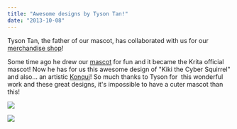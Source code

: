 ```yaml
---
title: "Awesome designs by Tyson Tan!"
date: "2013-10-08"
---
```


Tyson Tan, the father of our mascot, has collaborated with us for our [merchandise shop](http://www.zazzle.com/kritashop)!

Some time ago he drew our [mascot](https://krita.org/wp-content/uploads/2013/03/mascot_20120519_krita3ss.png) for fun and it became the Krita official mascot! Now he has for us this awesome design of "Kiki the Cyber Squirrel" and also... an artistic [Konqui](https://forum.kde.org/viewtopic.php?f=254&t=109758)! So much thanks to Tyson for  this wonderful work and these great designs, it's impossible to have a cuter mascot than this!

![](/images/posts/2013/mascot_20131006_kiki_s.png)

![](/images/posts/2013/mascot_20131006_konqui_t.png)
